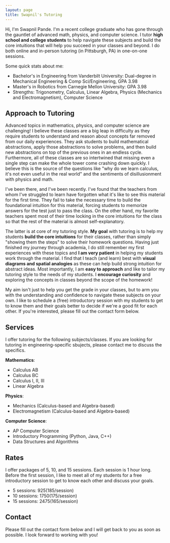 ```yaml
---
layout: page
title: Swapnil's Tutoring
---
```


Hi, I'm Swapnil Pande. I'm a recent college graduate who has gone through the gauntlet of advanced math, physics, and computer science. I tutor **high school and college students** to help navigate these subjects and build the core intuitions that will help you succeed in your classes and beyond. I do both online and in-person tutoring (in Pittsburgh, PA) in one-on-one sessions.

Some quick stats about me:

* Bachelor's in Engineering from Vanderbilt University: Dual-degree in Mechanical Engineering & Comp Sci/Engineering, GPA 3.98
* Master's in Robotics from Carnegie Mellon University: GPA 3.98
* Strengths: Trigonometry, Calculus, Linear Algebra, Physics (Mechanics and Electromagnetism), Computer Science

## Approach to Tutoring

Advanced topics in mathematics, physics, and computer science are challenging! I believe these classes are a big leap in difficulty as they require students to understand and reason about concepts far removed from our daily experiences. They ask students to build mathematical abstractions, apply those abstractions to solve problems, and then build new abstractions on top of the previous ones in an endless cycle. Furthermore, all of these classes are so intertwined that missing even a single step can make the whole tower come crashing down quickly. I believe this is the source of the questions like "why do we learn calculus, it's not even useful in the real world" and the sentiments of disillusionment with physics and math.

I've been there, and I've been recently. I've found that the teachers from whom I've struggled to learn have forgotten what it's like to see this material for the first time. They fail to take the necessary time to build the foundational intuition for this material, forcing students to memorize answers for the test just to pass the class. On the other hand, my favorite teachers spent most of their time locking in the core intuitions for the class so that the rest of the material is almost self-explanatory.

The latter is at core of my tutoring style. **My goal** with tutoring is to help my students **build the core intuitions** for their classes, rather than simply "showing them the steps" to solve their homework questions. Having just finished my journey through academia, I do still remember my first experiences with these topics and **I am very patient** in helping my students work through the material. I find that I teach (and learn) best with **visual diagrams and spatial analogies** as these can help build strong intuition for abstract ideas. Most importantly, I am **easy to approach** and like to tailor my tutoring style to the needs of my students. I **encourage curiosity** and exploring the concepts in classes beyond the scope of the homework!

My aim isn't just to help you get the grade in your classes, but to arm you with the understanding and confidence to navigate these subjects on your own.  I like to schedule a (free) introductory session with my students to get to know them and their goals better to decide if we're a good fit for each other. If you're interested, please fill out the contact form below.


## Services
I offer tutoring for the following subjects/classes. If you are looking for tutoring in engineering-specific sbujects, please contact me to discuss the specifics.

**Mathematics**:
* Calculus AB
* Calculus BC
* Calculus I, II, III
* Linear Algebra

**Physics**:
* Mechanics (Calculus-based and Algebra-based)
* Electromagnetism (Calculus-based and Algebra-based)

**Computer Science**:
* AP Computer Science
* Introductory Programming (Python, Java, C++)
* Data Structures and Algorithms

## Rates
I offer packages of 5, 10, and 15 sessions. Each session is 1 hour long. Before the first session, I like to meet all of my students for a free introductory session to get to know each other and discuss your goals.

* 5 sessions: $925 ($185/session)
* 10 sessions: $1750 ($175/session)
* 15 sessions: $2475 ($165/session)

## Contact
Please fill out the contact form below and I will get back to you as soon as possible. I look forward to working with you!
